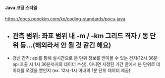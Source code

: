 #### Java 코딩 스타일
https://docs.popekim.com/ko/coding-standards/pocu-java

- 관측 범위: 좌표 범위 내 -m / -km 그리드 격자 / 동 단위 등…(해외라서 안 될 것 같긴 해요)
	- 
- 갱신 간격: api를 통해 실시간으로 분 단위 정보를 받아볼 수 있는 건지(12시 36분 api 호출 시 1시 36분까지의 데이터 수신), 아니면 지정된 기간 안에서 분 단위로 데이터를 쪼갰을 뿐인지 (ex. 12시-1시 이내의 1분 단위 데이터 제공)